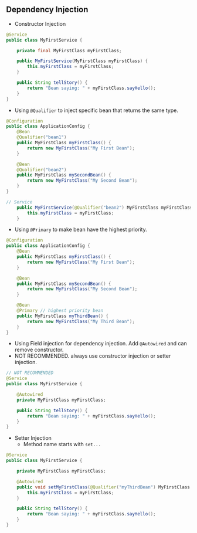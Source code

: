 ## Dependency Injection

- Constructor Injection

```java
@Service
public class MyFirstService {

	private final MyFirstClass myFirstClass;

	public MyFirstService(MyFirstClass myFirstClass) {
		this.myFirstClass = myFirstClass;
	}

	public String tellStory() {
		return "Bean saying: " + myFirstClass.sayHello();
	}
}

```

- Using `@Qualifier` to inject specific bean that returns the same type.

```java
@Configuration
public class ApplicationConfig {
	@Bean
	@Qualifier("bean1")
	public MyFirstClass myFirstClass() {
		return new MyFirstClass("My First Bean");
	}

	@Bean
	@Qualifier("bean2")
	public MyFirstClass mySecondBean() {
		return new MyFirstClass("My Second Bean");
	}
}

// Service
	public MyFirstService(@Qualifier("bean2") MyFirstClass myFirstClass) {
		this.myFirstClass = myFirstClass;
	}
```

- Using `@Primary` to make bean have the highest priority.

```java
@Configuration
public class ApplicationConfig {
	@Bean
	public MyFirstClass myFirstClass() {
		return new MyFirstClass("My First Bean");
	}

	@Bean
	public MyFirstClass mySecondBean() {
		return new MyFirstClass("My Second Bean");
	}

	@Bean
	@Primary // highest priority bean
	public MyFirstClass myThirdBean() {
		return new MyFirstClass("My Third Bean");
	}
}
```

- Using Field injection for dependency injection. Add `@Autowired` and can remove constructor.
- NOT RECOMMENDED. always use constructor injection or setter injection.

```java
// NOT RECOMMENDED
@Service
public class MyFirstService {

	@Autowired
	private MyFirstClass myFirstClass;

	public String tellStory() {
		return "Bean saying: " + myFirstClass.sayHello();
	}
}
```

- Setter Injection
  - Method name starts with `set...`

```java
@Service
public class MyFirstService {

	private MyFirstClass myFirstClass;

	@Autowired
	public void setMyFirstClass(@Qualifier("myThirdBean") MyFirstClass myFirstClass) {
		this.myFirstClass = myFirstClass;
	}

	public String tellStory() {
		return "Bean saying: " + myFirstClass.sayHello();
	}
}
```
